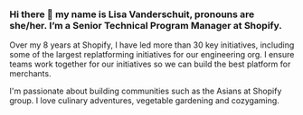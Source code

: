 ### Hi there 👋 my name is Lisa Vanderschuit, pronouns are she/her. I’m a Senior Technical Program Manager at Shopify. 

Over my 8 years at Shopify, I have led more than 30 key initiatives, including some of the largest replatforming initiatives for our engineering org. I ensure teams work together for our initiatives so we can build the best platform for merchants. 

I'm passionate about building communities such as the Asians at Shopify group. I love culinary adventures, vegetable gardening and cozygaming.
